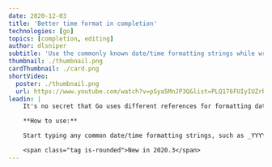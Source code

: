 ```yaml
---
date: 2020-12-03
title: 'Better time format in completion'
technologies: [go]
topics: [completion, editing]
author: dlsniper
subtitle: 'Use the commonly known date/time formatting strings while writing time formatting in Go'
thumbnail: ./thumbnail.png
cardThumbnail: ./card.png
shortVideo:
  poster: ./thumbnail.png
  url: https://www.youtube.com/watch?v=pSya5MnJP3Q&list=PLQ176FUIyIUZrbrlz4AY1V8VzBJKZyVlW&index=1
leadin: |
    It's no secret that Go uses different references for formatting date/time. When coming from other programming languages, you may try to use _YYYY_ instead of Go's _2006_ string to format the year. This is where GoLand can help you by suggesting the common date/time formats, such as _YYYY_ or _DD_ and converting them to Go's formatting directives.

    **How to use:**

    Start typing any common date/time formatting strings, such as _YYYY_ or _DD_ and the IDE will convert them automatically. You can also use other identifiers, such as _year_ or _day_, to activate this feature. This works for both **time.Time.Format** and **time.Parse** funcitons.  

    <span class="tag is-rounded">New in 2020.3</span>
---
```

